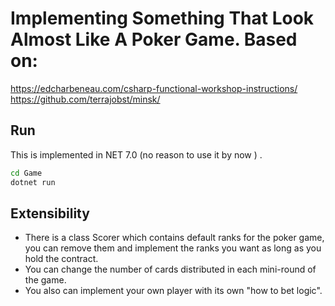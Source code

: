 # Implementing Something That Look Almost Like A Poker Game. Based on:

 https://edcharbeneau.com/csharp-functional-workshop-instructions/
 https://github.com/terrajobst/minsk/

## Run

This is implemented in NET 7.0 (no reason to use it by now ) . 

```bash
cd Game
dotnet run
```

## Extensibility

- There is a class Scorer which contains default ranks for the poker game, you can remove them and implement the ranks you want as long as you hold the contract.
- You can change the number of cards distributed in each mini-round of the game.
- You also can implement your own player with its own "how to bet logic".

